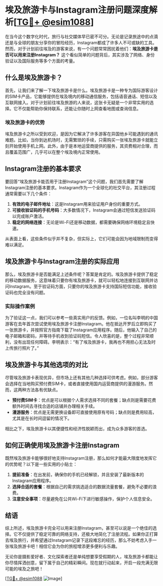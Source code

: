 # 埃及旅游卡与Instagram注册问题深度解析[[TG💪+ @esim1088](https://t.me/s/esim1088)]

在当今这个数字化时代，旅行与社交媒体早已密不可分。无论是记录旅途中的点滴还是与全球的朋友分享你的冒险经历，Instagram都成了许多人不可或缺的工具。然而，对于计划前往埃及的游客来说，有一个问题常常困扰着他们：**埃及旅游卡是否可以用来注册Instagram？** 这个看似简单的问题背后，其实涉及了网络、身份验证以及国际服务等多个方面的考量。

## 什么是埃及旅游卡？

首先，让我们来了解一下埃及旅游卡是什么。埃及旅游卡是一种专为国际游客设计的SIM卡产品，它能够提供在埃及境内的移动通信服务，包括语音通话、短信以及互联网接入。对于计划前往埃及旅游的人来说，这张卡无疑是一个非常实用的选择。它不仅能帮助你保持联系，还能让你随时上网查看地图或查询信息。

### 埃及旅游卡的优势

埃及旅游卡之所以受到欢迎，是因为它解决了许多游客在异国他乡可能遇到的通讯难题。比如，当你到达机场时，无需繁琐的手续，只需购买一张埃及旅游卡就能立刻开始使用手机上网。此外，由于是本地运营商提供的服务，其资费相对合理，而且覆盖范围广，几乎可以在整个埃及境内正常使用。

## Instagram注册的基本要求

要回答“埃及旅游卡能否用于注册Instagram”这个问题，我们首先需要了解Instagram注册的基本要求。Instagram作为一个全球化的社交平台，其注册过程通常需要以下几个条件：

1. **有效的电子邮件地址**：这是Instagram用来验证用户身份的重要方式。
2. **可接收验证码的手机号码**：大多数情况下，Instagram会通过短信发送验证码以完成账户激活。
3. **稳定的网络连接**：无论是Wi-Fi还是移动数据，都需要确保网络环境稳定且快速。

从表面上看，这些条件似乎并不复杂，但实际上，它们可能会因为地域限制而变得难以满足。

## 埃及旅游卡与Instagram注册的实际应用

那么，埃及旅游卡是否能满足上述条件呢？答案是肯定的。埃及旅游卡提供了稳定的移动数据服务，这意味着只要你有埃及旅游卡，就可以轻松地连接到互联网并访问Instagram。至于验证码方面，只要你的埃及旅游卡支持国际短信功能，接收验证码也完全没有问题。

### 实际操作案例

为了验证这一点，我们可以参考一些真实用户的反馈。例如，一位名叫李明的中国游客在去年首次尝试使用埃及旅游卡注册Instagram。他在抵达开罗后立即购买了一张旅游卡，并按照官方指南下载了Instagram应用程序。随后，他输入了自己的电子邮箱和密码，并等待手机收到验证码短信。令人欣喜的是，整个过程非常顺利，没有出现任何障碍。李明表示：“有了埃及旅游卡，我再也不用担心无法及时上传旅行照片了。”

## 埃及旅游卡与其他选项的对比

尽管埃及旅游卡表现优异，但市场上还有其他几种选择可供考虑。例如，部分游客会选择在当地购买预付费SIM卡，或者直接使用国内运营商提供的漫游服务。然而，这两种方法各有优缺点。

- **预付费SIM卡**：优点是可以根据个人需求选择不同的套餐；缺点则是需要花费额外时间去寻找合适的店铺并办理相关手续。
- **漫游服务**：优点是无需更换设备即可直接使用原有号码；缺点则是费用较高，尤其是在长时间逗留的情况下。

相比之下，埃及旅游卡以其便捷性和经济性脱颖而出，成为众多游客的首选。

## 如何正确使用埃及旅游卡注册Instagram

既然埃及旅游卡能够很好地支持Instagram注册，那么如何才能最大限度地发挥它的优势呢？以下是一些实用的小贴士：

1. **提前准备**：在出发前，确保你的手机已经解锁，并且安装了最新版本的Instagram应用程序。
2. **选择合适的套餐**：根据自己的需求挑选适合的数据流量套餐，避免不必要的浪费。
3. **注意安全事项**：尽量避免在公共Wi-Fi下进行敏感操作，保护个人信息安全。

## 结语

综上所述，埃及旅游卡完全可以用来注册Instagram，甚至可以说是一个绝佳的选择。它不仅提供了稳定可靠的网络支持，还极大地简化了注册流程。如果你正打算去埃及旅行，并希望通过Instagram记录下这段难忘的经历，那么不妨考虑入手一张埃及旅游卡吧！相信它会为你的旅程增添更多便利与乐趣。

无论你是摄影爱好者、文化探索者还是单纯想要享受假期的人，埃及旅游卡都能让你尽情挥洒创意，留下属于自己的精彩瞬间。现在就行动起来，开启一段充满无限可能的埃及之旅吧！

[[TG💪+ @esim1088](https://t.me/s/esim1088) ![Image](https://i.postimg.cc/4NQfJmqS/Snipaste-2025-05-13-00-14-12.png)]
